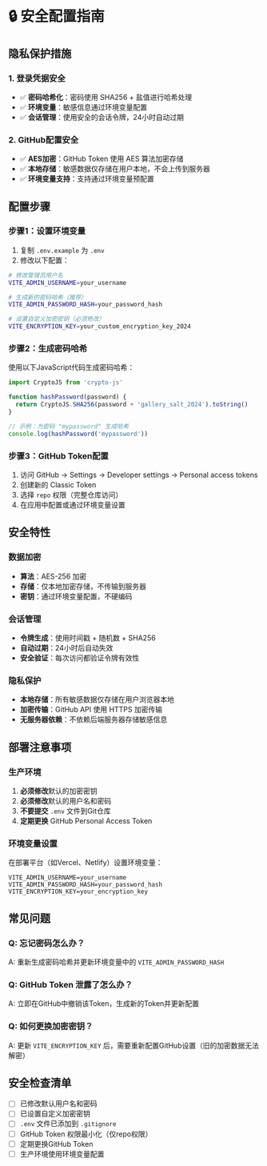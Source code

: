 # 🔒 安全配置指南

## 隐私保护措施

### 1. 登录凭据安全
- ✅ **密码哈希化**：密码使用 SHA256 + 盐值进行哈希处理
- ✅ **环境变量**：敏感信息通过环境变量配置
- ✅ **会话管理**：使用安全的会话令牌，24小时自动过期

### 2. GitHub配置安全
- ✅ **AES加密**：GitHub Token 使用 AES 算法加密存储
- ✅ **本地存储**：敏感数据仅存储在用户本地，不会上传到服务器
- ✅ **环境变量支持**：支持通过环境变量预配置

## 配置步骤

### 步骤1：设置环境变量
1. 复制 `.env.example` 为 `.env`
2. 修改以下配置：

```bash
# 修改管理员用户名
VITE_ADMIN_USERNAME=your_username

# 生成新的密码哈希（推荐）
VITE_ADMIN_PASSWORD_HASH=your_password_hash

# 设置自定义加密密钥（必须修改）
VITE_ENCRYPTION_KEY=your_custom_encryption_key_2024
```

### 步骤2：生成密码哈希
使用以下JavaScript代码生成密码哈希：

```javascript
import CryptoJS from 'crypto-js'

function hashPassword(password) {
  return CryptoJS.SHA256(password + 'gallery_salt_2024').toString()
}

// 示例：为密码 "mypassword" 生成哈希
console.log(hashPassword('mypassword'))
```

### 步骤3：GitHub Token配置
1. 访问 GitHub → Settings → Developer settings → Personal access tokens
2. 创建新的 Classic Token
3. 选择 `repo` 权限（完整仓库访问）
4. 在应用中配置或通过环境变量设置

## 安全特性

### 数据加密
- **算法**：AES-256 加密
- **存储**：仅本地加密存储，不传输到服务器
- **密钥**：通过环境变量配置，不硬编码

### 会话管理
- **令牌生成**：使用时间戳 + 随机数 + SHA256
- **自动过期**：24小时后自动失效
- **安全验证**：每次访问都验证令牌有效性

### 隐私保护
- **本地存储**：所有敏感数据仅存储在用户浏览器本地
- **加密传输**：GitHub API 使用 HTTPS 加密传输
- **无服务器依赖**：不依赖后端服务器存储敏感信息

## 部署注意事项

### 生产环境
1. **必须修改**默认的加密密钥
2. **必须修改**默认的用户名和密码
3. **不要提交** `.env` 文件到Git仓库
4. **定期更换** GitHub Personal Access Token

### 环境变量设置
在部署平台（如Vercel、Netlify）设置环境变量：

```
VITE_ADMIN_USERNAME=your_username
VITE_ADMIN_PASSWORD_HASH=your_password_hash
VITE_ENCRYPTION_KEY=your_encryption_key
```

## 常见问题

### Q: 忘记密码怎么办？
A: 重新生成密码哈希并更新环境变量中的 `VITE_ADMIN_PASSWORD_HASH`

### Q: GitHub Token 泄露了怎么办？
A: 立即在GitHub中撤销该Token，生成新的Token并更新配置

### Q: 如何更换加密密钥？
A: 更新 `VITE_ENCRYPTION_KEY` 后，需要重新配置GitHub设置（旧的加密数据无法解密）

## 安全检查清单

- [ ] 已修改默认用户名和密码
- [ ] 已设置自定义加密密钥
- [ ] `.env` 文件已添加到 `.gitignore`
- [ ] GitHub Token 权限最小化（仅repo权限）
- [ ] 定期更换GitHub Token
- [ ] 生产环境使用环境变量配置